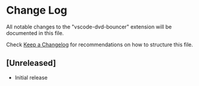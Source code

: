 # Change Log

All notable changes to the "vscode-dvd-bouncer" extension will be documented in this file.

Check [Keep a Changelog](http://keepachangelog.com/) for recommendations on how to structure this file.

## [Unreleased]

- Initial release